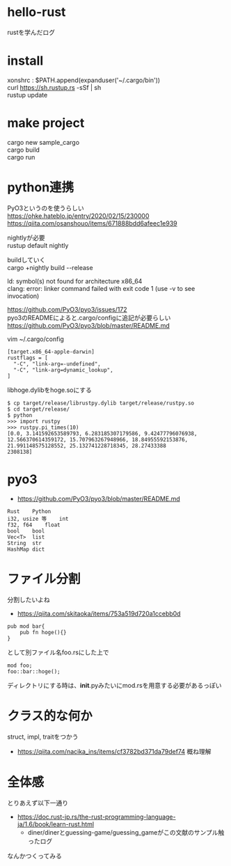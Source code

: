 # hello-rust
rustを学んだログ

# install

xonshrc : $PATH.append(expanduser('~/.cargo/bin'))  
curl https://sh.rustup.rs -sSf | sh  
rustup update  

# make project

cargo new sample_cargo  
cargo build  
cargo run  

# python連携
  
PyO3というのを使うらしい  
https://ohke.hateblo.jp/entry/2020/02/15/230000  
https://qiita.com/osanshouo/items/671888bdd6afeec1e939  

nightlyが必要  
rustup default nightly  
  
buildしていく  
cargo +nightly build --release  
  
ld: symbol(s) not found for architecture x86_64  
clang: error: linker command failed with exit code 1 (use -v to see invocation)  
  
https://github.com/PyO3/pyo3/issues/172  
pyo3のREADMEによると.cargo/configに追記が必要らしい  
https://github.com/PyO3/pyo3/blob/master/README.md  

vim ~/.cargo/config  
``````
[target.x86_64-apple-darwin]
rustflags = [
  "-C", "link-arg=-undefined",
  "-C", "link-arg=dynamic_lookup",
]
``````

libhoge.dylibをhoge.soにする  
``````
$ cp target/release/librustpy.dylib target/release/rustpy.so  
$ cd target/release/
$ python
>>> import rustpy
>>> rustpy.pi_times(10)
[0.0, 3.141592653589793, 6.283185307179586, 9.42477796076938, 12.566370614359172, 15.707963267948966, 18.84955592153876, 21.991148575128552, 25.132741228718345, 28.27433388
2308138]
``````

# pyo3

- https://github.com/PyO3/pyo3/blob/master/README.md  
``````
Rust	Python
i32, usize 等	int
f32, f64	float
bool	bool
Vec<T>	list
String	str
HashMap	dict
``````

# ファイル分割

分割したいよね
- https://qiita.com/skitaoka/items/753a519d720a1ccebb0d

``````
pub mod bar{
    pub fn hoge(){}
}
``````
として別ファイル名foo.rsにした上で
``````
mod foo;
foo::bar::hoge();
``````

ディレクトリにする時は、__init__.pyみたいにmod.rsを用意する必要があるっぽい


# クラス的な何か

struct, impl, traitをつかう
- https://qiita.com/nacika_ins/items/cf3782bd371da79def74
概ね理解

# 全体感
とりあえず以下一通り
- https://doc.rust-jp.rs/the-rust-programming-language-ja/1.6/book/learn-rust.html
    - diner/dinerとguessing-game/guessing_gameがこの文献のサンプル触ったログ
    
なんかつくってみる
